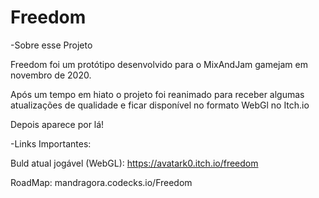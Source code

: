 # Freedom

-Sobre esse Projeto

Freedom foi um protótipo desenvolvido para o MixAndJam gamejam em novembro de 2020.

Após um tempo em hiato o projeto foi reanimado para receber algumas atualizações de qualidade e ficar disponível no formato WebGl no Itch.io

Depois aparece por lá!

-Links Importantes:

Buld atual jogável (WebGL): 
https://avatark0.itch.io/freedom

RoadMap:
mandragora.codecks.io/Freedom
